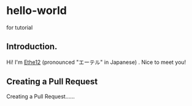 # hello-world
for tutorial

## Introduction.

Hi! I'm [Ethe12](https://github.com/Ethe12) \(pronounced "エーテル" in Japanese\) . Nice to meet you!

## Creating a Pull Request

Creating a Pull Request......
